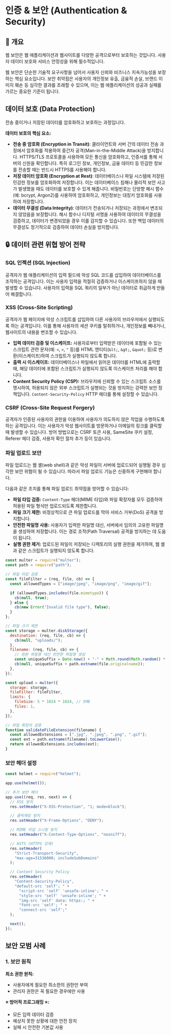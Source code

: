 # 인증 & 보안 (Authentication & Security)

## 📖 개요

웹 보안은 웹 애플리케이션과 웹사이트를 다양한 공격으로부터 보호하는 것입니다. 사용자 데이터 보호와 서비스 안정성을 위해 필수적입니다.

웹 보안은 단순한 기술적 요구사항을 넘어서 사용자 신뢰와 비즈니스 지속가능성을 보장하는 핵심 요소입니다. 보안 취약점은 사용자의 개인정보 유출, 금융적 손실, 브랜드 이미지 훼손 등 심각한 결과를 초래할 수 있으며, 이는 웹 애플리케이션의 성공과 실패를 가르는 중요한 기준이 됩니다.

## **데이터 보호 (Data Protection)**

전송 중이거나 저장된 데이터를 암호화하고 보호하는 과정입니다.

**데이터 보호의 핵심 요소:**

- **전송 중 암호화 (Encryption in Transit)**: 클라이언트와 서버 간의 데이터 전송 과정에서 암호화를 적용하여 중간자 공격(Man-in-the-Middle Attack)을 방지합니다. HTTPS/TLS 프로토콜을 사용하여 모든 통신을 암호화하고, 인증서를 통해 서버의 신원을 확인합니다. 특히 로그인 정보, 개인정보, 금융 데이터 등 민감한 정보를 전송할 때는 반드시 HTTPS를 사용해야 합니다.
- **저장 데이터 암호화 (Encryption at Rest)**: 데이터베이스나 파일 시스템에 저장된 민감한 정보를 암호화하여 저장합니다. 이는 데이터베이스 침해나 물리적 보안 사고가 발생했을 때도 데이터를 보호할 수 있게 해줍니다. 비밀번호는 단방향 해시 함수(예: bcrypt, Argon2)를 사용하여 암호화하고, 개인정보는 대칭키 암호화를 사용하여 저장합니다.
- **데이터 무결성 (Data Integrity)**: 데이터가 전송되거나 저장되는 과정에서 변조되지 않았음을 보장합니다. 해시 함수나 디지털 서명을 사용하여 데이터의 무결성을 검증하고, 데이터가 변경되었을 경우 이를 감지할 수 있습니다. 또한 백업 데이터의 무결성도 정기적으로 검증하여 데이터 손실을 방지합니다.

## 🔒 데이터 관련 위협 방어 전략

### **SQL 인젝션 (SQL Injection)**

공격자가 웹 애플리케이션의 입력 필드에 악성 SQL 코드를 삽입하여 데이터베이스를 조작하는 공격입니다. 이는 사용자 입력을 적절히 검증하거나 이스케이프하지 않을 때 발생할 수 있습니다. 사용자의 입력을 SQL 쿼리의 일부가 아닌 데이터로 취급하게 만들어 해결합니다.

### **XSS (Cross-Site Scripting)**

공격자가 웹 페이지에 악성 스크립트를 삽입하여 다른 사용자의 브라우저에서 실행되도록 하는 공격입니다. 이를 통해 사용자의 세션 쿠키를 탈취하거나, 개인정보를 빼내거나, 웹사이트의 내용을 변조할 수 있습니다.

- **입력 데이터 검증 및 이스케이프:** 사용자로부터 입력받은 데이터에 포함될 수 있는 스크립트 관련 문자(예: `<`, `>`, `"` 등)를 HTML 엔티티(`&lt;`, `&gt;`, `&quot;` 등)로 변환(이스케이프)하여 스크립트가 실행되지 않도록 합니다.
- **출력 시 이스케이프:** 데이터베이스나 파일에서 읽어온 데이터를 HTML에 출력할 때, 해당 데이터에 포함된 스크립트가 실행되지 않도록 이스케이프 처리를 해야 합니다.
- **Content Security Policy (CSP):** 브라우저에 신뢰할 수 있는 스크립트 소스를 명시하여, 허용되지 않은 외부 스크립트가 실행되는 것을 방지하는 강력한 보안 정책입니다. `Content-Security-Policy` HTTP 헤더를 통해 설정할 수 있습니다.

### **CSRF (Cross-Site Request Forgery)**

공격자가 인증된 사용자의 권한을 이용하여 사용자가 의도하지 않은 작업을 수행하도록 하는 공격입니다. 이는 사용자가 악성 웹사이트를 방문하거나 이메일의 링크를 클릭할 때 발생할 수 있습니다. 방어 방법으로는 CSRF 토큰 사용, SameSite 쿠키 설정, Referer 헤더 검증, 사용자 확인 절차 추가 등이 있습니다.

### 파일 업로드 보안

파일 업로드는 웹 셸(web shell)과 같은 악성 파일이 서버에 업로드되어 실행될 경우 심각한 보안 위협이 될 수 있습니다. 따라서 파일 업로드 기능은 신중하게 구현해야 합니다.

다음과 같은 조치를 통해 파일 업로드 취약점을 방어할 수 있습니다:

- **파일 타입 검증:** `Content-Type` 헤더(MIME 타입)와 파일 확장자를 모두 검증하여 허용된 파일 형식만 업로드되도록 제한합니다.
- **파일 크기 제한:** 비정상적으로 큰 파일 업로드를 막아 서비스 거부(DoS) 공격을 방지합니다.
- **안전한 파일명 사용:** 사용자가 입력한 파일명 대신, 서버에서 임의의 고유한 파일명을 생성하여 저장합니다. 이는 경로 조작(Path Traversal) 공격을 방지하는 데 도움이 됩니다.
- **실행 권한 제거:** 업로드된 파일이 저장되는 디렉토리의 실행 권한을 제거하여, 웹 셸과 같은 스크립트가 실행되지 않도록 합니다.

```javascript
const multer = require("multer");
const path = require("path");

// 파일 타입 검증
const fileFilter = (req, file, cb) => {
  const allowedTypes = ["image/jpeg", "image/png", "image/gif"];

  if (allowedTypes.includes(file.mimetype)) {
    cb(null, true);
  } else {
    cb(new Error("Invalid file type"), false);
  }
};

// 파일 크기 제한
const storage = multer.diskStorage({
  destination: (req, file, cb) => {
    cb(null, "uploads/");
  },
  filename: (req, file, cb) => {
    // 원본 파일명 대신 안전한 파일명 생성
    const uniqueSuffix = Date.now() + "-" + Math.round(Math.random() * 1e9);
    cb(null, uniqueSuffix + path.extname(file.originalname));
  },
});

const upload = multer({
  storage: storage,
  fileFilter: fileFilter,
  limits: {
    fileSize: 5 * 1024 * 1024, // 5MB
    files: 1,
  },
});

// 파일 확장자 검증
function validateFileExtension(filename) {
  const allowedExtensions = [".jpg", ".jpeg", ".png", ".gif"];
  const ext = path.extname(filename).toLowerCase();
  return allowedExtensions.includes(ext);
}
```

### 보안 헤더 설정

```javascript
const helmet = require("helmet");

app.use(helmet());

// 추가 보안 헤더
app.use((req, res, next) => {
  // XSS 방지
  res.setHeader("X-XSS-Protection", "1; mode=block");

  // 클릭재킹 방지
  res.setHeader("X-Frame-Options", "DENY");

  // MIME 타입 스니핑 방지
  res.setHeader("X-Content-Type-Options", "nosniff");

  // HSTS (HTTPS 강제)
  res.setHeader(
    "Strict-Transport-Security",
    "max-age=31536000; includeSubDomains"
  );

  // Content Security Policy
  res.setHeader(
    "Content-Security-Policy",
    "default-src 'self'; " +
      "script-src 'self' 'unsafe-inline'; " +
      "style-src 'self' 'unsafe-inline'; " +
      "img-src 'self' data: https:; " +
      "font-src 'self'; " +
      "connect-src 'self';"
  );

  next();
});
```

## 보안 모범 사례

### 1. **보안 원칙**

**최소 권한 원칙:**

- 사용자에게 필요한 최소한의 권한만 부여
- 관리자 권한은 꼭 필요한 경우에만 사용

**⭐ 방어적 프로그래밍 ⭐:**

- 모든 입력 데이터 검증
- 예상치 못한 상황에 대한 안전 장치
- 실패 시 안전한 기본값 사용
